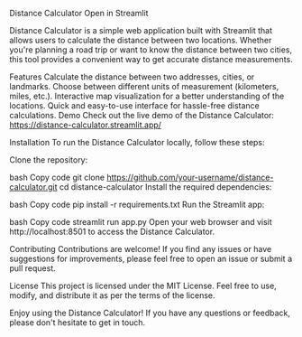 
Distance Calculator
Open in Streamlit

Distance Calculator is a simple web application built with Streamlit that allows users to calculate the distance between two locations. Whether you're planning a road trip or want to know the distance between two cities, this tool provides a convenient way to get accurate distance measurements.

Features
Calculate the distance between two addresses, cities, or landmarks.
Choose between different units of measurement (kilometers, miles, etc.).
Interactive map visualization for a better understanding of the locations.
Quick and easy-to-use interface for hassle-free distance calculations.
Demo
Check out the live demo of the Distance Calculator: https://distance-calculator.streamlit.app/

Installation
To run the Distance Calculator locally, follow these steps:

Clone the repository:

bash
Copy code
git clone https://github.com/your-username/distance-calculator.git
cd distance-calculator
Install the required dependencies:

bash
Copy code
pip install -r requirements.txt
Run the Streamlit app:

bash
Copy code
streamlit run app.py
Open your web browser and visit http://localhost:8501 to access the Distance Calculator.

Contributing
Contributions are welcome! If you find any issues or have suggestions for improvements, please feel free to open an issue or submit a pull request.

License
This project is licensed under the MIT License. Feel free to use, modify, and distribute it as per the terms of the license.

Enjoy using the Distance Calculator! If you have any questions or feedback, please don't hesitate to get in touch.
